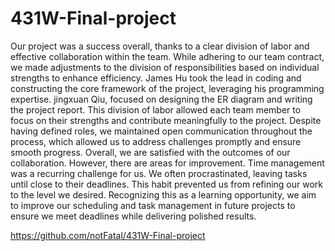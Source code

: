 # 431W-Final-project

Our project was a success overall, thanks to a clear division of labor and effective collaboration within the team. While adhering to our team contract, we made adjustments to the division of responsibilities based on individual strengths to enhance efficiency.
James Hu took the lead in coding and constructing the core framework of the project, leveraging his programming expertise. jingxuan Qiu, focused on designing the ER diagram and writing the project report. This division of labor allowed each team member to focus on their strengths and contribute meaningfully to the project.
Despite having defined roles, we maintained open communication throughout the process, which allowed us to address challenges promptly and ensure smooth progress. Overall, we are satisfied with the outcomes of our collaboration.
However, there are areas for improvement. Time management was a recurring challenge for us. We often procrastinated, leaving tasks until close to their deadlines. This habit prevented us from refining our work to the level we desired. Recognizing this as a learning opportunity, we aim to improve our scheduling and task management in future projects to ensure we meet deadlines while delivering polished results.

https://github.com/notFatal/431W-Final-project
